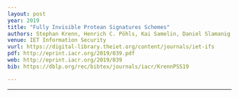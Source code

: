 ```yaml
---
layout: post
year: 2019
title: "Fully Invisible Protean Signatures Schemes"
authors: Stephan Krenn, Henrich C. Pöhls, Kai Samelin, Daniel Slamanig
venue: IET Information Security
vurl: https://digital-library.theiet.org/content/journals/iet-ifs
pdf: http://eprint.iacr.org/2019/039.pdf
web: http://eprint.iacr.org/2019/039
bib: https://dblp.org/rec/bibtex/journals/iacr/KrennPSS19

---
```



---


